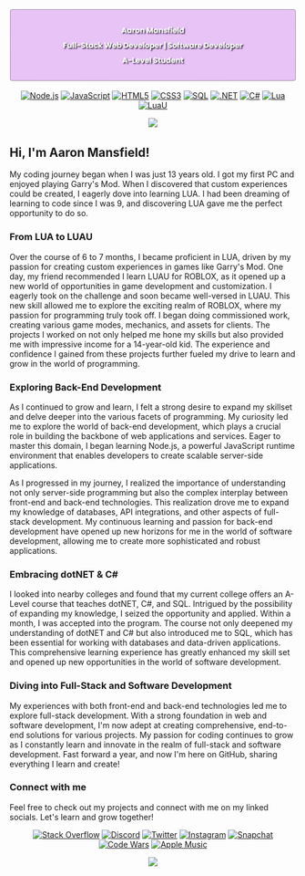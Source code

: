 <div align="center">
  
[![](https://raw.githubusercontent.com/aaronmansfield5/aaronmansfield5/main/imgs/namebanner.png)](https://github.com/aaronmansfield5)
  
<!--[![Typing SVG](https://readme-typing-svg.demolab.com?font=Raleway&weight=600&duration=1500&pause=500&color=F7F7F7&center=true&multiline=true&width=500&height=80&lines=Aaron+Mansfield;Full-Stack+Web+Developer+%7C+Software+Developer;A-Level+Student)](https://github.com/aaronmansfield5)-->

[![Node.js](https://img.shields.io/badge/-Node.js-informational?style=flat&logo=nodedotjs&logoColor=white&color=339933)](https://nodejs.org/)
[![JavaScript](https://img.shields.io/badge/-JavaScript-informational?style=flat&logo=javascript&logoColor=white&color=F7DF1E)](https://developer.mozilla.org/en-US/docs/Web/JavaScript)
[![HTML5](https://img.shields.io/badge/-HTML5-informational?style=flat&logo=html5&logoColor=white&color=E34F26)](https://developer.mozilla.org/en-US/docs/Glossary/HTML5)
[![CSS3](https://img.shields.io/badge/-CSS3-informational?style=flat&logo=css3&logoColor=white&color=1572B6)](https://developer.mozilla.org/en-US/docs/Web/CSS)
[![SQL](https://img.shields.io/badge/-MySQL-informational?style=flat&logo=mysql&logoColor=white&color=4479A1)](https://www.mysql.com/)
[![.NET](https://img.shields.io/badge/-.NET-informational?style=flat&logo=.net&logoColor=white&color=512BD4)](https://dotnet.microsoft.com/)
[![C#](https://img.shields.io/badge/-C%23-informational?style=flat&logo=csharp&logoColor=white&color=239120)](https://learn.microsoft.com/dotnet/csharp/)
[![Lua](https://img.shields.io/badge/-Lua-informational?style=flat&logo=lua&logoColor=white&color=2C2D72)](https://www.lua.org/)
[![LuaU](https://img.shields.io/badge/-LuaU-informational?style=flat&logo=roblox&logoColor=white&color=3390ef)](https://luau-lang.org/)
  
[![](https://img.shields.io/badge/dynamic/json?label=NPM%20Downloads&query=$.count&url=https://github-readme-npm-stats.vercel.app/api/downloads?author=aaronmansfield5)](https://www.npmjs.com/~aaronmansfield5)
  
</div>

## Hi, I'm Aaron Mansfield!

My coding journey began when I was just 13 years old. I got my first PC and enjoyed playing Garry's Mod. When I discovered that custom experiences could be created, I eagerly dove into learning LUA. I had been dreaming of learning to code since I was 9, and discovering LUA gave me the perfect opportunity to do so.

### From LUA to LUAU

Over the course of 6 to 7 months, I became proficient in LUA, driven by my passion for creating custom experiences in games like Garry's Mod. One day, my friend recommended I learn LUAU for ROBLOX, as it opened up a new world of opportunities in game development and customization. I eagerly took on the challenge and soon became well-versed in LUAU. This new skill allowed me to explore the exciting realm of ROBLOX, where my passion for programming truly took off. I began doing commissioned work, creating various game modes, mechanics, and assets for clients. The projects I worked on not only helped me hone my skills but also provided me with impressive income for a 14-year-old kid. The experience and confidence I gained from these projects further fueled my drive to learn and grow in the world of programming.

### Exploring Back-End Development

As I continued to grow and learn, I felt a strong desire to expand my skillset and delve deeper into the various facets of programming. My curiosity led me to explore the world of back-end development, which plays a crucial role in building the backbone of web applications and services. Eager to master this domain, I began learning Node.js, a powerful JavaScript runtime environment that enables developers to create scalable server-side applications.

As I progressed in my journey, I realized the importance of understanding not only server-side programming but also the complex interplay between front-end and back-end technologies. This realization drove me to expand my knowledge of databases, API integrations, and other aspects of full-stack development. My continuous learning and passion for back-end development have opened up new horizons for me in the world of software development, allowing me to create more sophisticated and robust applications.

### Embracing dotNET & C#

I looked into nearby colleges and found that my current college offers an A-Level course that teaches dotNET, C#, and SQL. Intrigued by the possibility of expanding my knowledge, I seized the opportunity and applied. Within a month, I was accepted into the program. The course not only deepened my understanding of dotNET and C# but also introduced me to SQL, which has been essential for working with databases and data-driven applications. This comprehensive learning experience has greatly enhanced my skill set and opened up new opportunities in the world of software development.

### Diving into Full-Stack and Software Development

My experiences with both front-end and back-end technologies led me to explore full-stack development. With a strong foundation in web and software development, I'm now adept at creating comprehensive, end-to-end solutions for various projects. My passion for coding continues to grow as I constantly learn and innovate in the realm of full-stack and software development. Fast forward a year, and now I'm here on GitHub, sharing everything I learn and create!

### Connect with me

Feel free to check out my projects and connect with me on my linked socials. Let's learn and grow together!

<div align="center">

[![Stack Overflow](https://img.shields.io/badge/-Stack%20Overflow-informational?style=flat&logo=stackoverflow&logoColor=white&color=F58025)](https://stackoverflow.com/users/16902941)
[![Discord](https://img.shields.io/badge/-Discord-informational?style=flat&logo=discord&logoColor=white&color=5865F2)](https://discord.com/users/966009634500513802)
[![Twitter](https://img.shields.io/badge/-Twitter-informational?style=flat&logo=twitter&logoColor=white&color=1DA1F2)](https://twitter.com/aaronmansf5)
[![Instagram](https://img.shields.io/badge/-Instagram-informational?style=flat&logo=instagram&logoColor=white&color=E4405F)](https://www.instagram.com/aaronmansfield5)
[![Snapchat](https://img.shields.io/badge/-Snapchat-informational?style=flat&logo=snapchat&logoColor=white&color=FFFC00)](https://www.snapchat.com/add/aaronmansfield5)
[![Code Wars](https://img.shields.io/badge/-Code%20Wars-informational?style=flat&logo=codewars&logoColor=white&color=B1361E)](https://www.codewars.com/users/godgun20)
[![Apple Music](https://img.shields.io/badge/-Apple%20Music-informational?style=flat&logo=applemusic&logoColor=white&color=FD415E)](https://music.apple.com/profile/aaronmansfield2004)
  
[![](https://github-readme-stats.vercel.app/api?username=aaronmansfield5&show_icons=true&theme=tokyonight)](https://github.com/aaronmansfield5)
  
</div>
